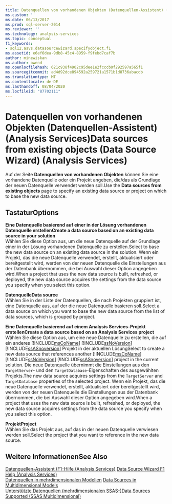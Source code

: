 ```yaml
---
title: Datenquellen von vorhandenen Objekten (Datenquellen-Assistent) (Analysis Services) | Microsoft-Dokumentation
ms.custom: ''
ms.date: 06/13/2017
ms.prod: sql-server-2014
ms.reviewer: ''
ms.technology: analysis-services
ms.topic: conceptual
f1_keywords:
- sql12.asvs.datasourcewizard.specifyobject.f1
ms.assetid: e6ef6dea-9db8-45c4-8959-f9febd7caf7b
author: minewiskan
ms.author: owend
ms.openlocfilehash: 621c938f4902c95dee1e2fcccb0f292597a565f1
ms.sourcegitcommit: ad4d92dce894592a259721a1571b1d8736abacdb
ms.translationtype: MT
ms.contentlocale: de-DE
ms.lasthandoff: 08/04/2020
ms.locfileid: "87702111"
---
```

# <a name="data-sources-from-existing-objects-data-source-wizard-analysis-services"></a><span data-ttu-id="89a92-102">Datenquellen von vorhandenen Objekten (Datenquellen-Assistent) (Analysis Services)</span><span class="sxs-lookup"><span data-stu-id="89a92-102">Data sources from existing objects (Data Source Wizard) (Analysis Services)</span></span>
  <span data-ttu-id="89a92-103">Auf der Seite **Datenquellen von vorhandenen Objekten** können Sie eine vorhandene Datenquelle oder ein Projekt angeben, die/das als Grundlage der neuen Datenquelle verwendet werden soll.</span><span class="sxs-lookup"><span data-stu-id="89a92-103">Use the **Data sources from existing objects** page to specify an existing data source or project on which to base the new data source.</span></span>  
  
## <a name="options"></a><span data-ttu-id="89a92-104">Tastatur</span><span class="sxs-lookup"><span data-stu-id="89a92-104">Options</span></span>  
 <span data-ttu-id="89a92-105">**Eine Datenquelle basierend auf einer in der Lösung vorhandenen Datenquelle erstellen**</span><span class="sxs-lookup"><span data-stu-id="89a92-105">**Create a data source based on an existing data source in your solution**</span></span>  
 <span data-ttu-id="89a92-106">Wählen Sie diese Option aus, um die neue Datenquelle auf der Grundlage einer in der Lösung vorhandenen Datenquelle zu erstellen.</span><span class="sxs-lookup"><span data-stu-id="89a92-106">Select to base the new data source on an existing data source in the solution.</span></span> <span data-ttu-id="89a92-107">Wenn ein Projekt, das die neue Datenquelle verwendet, erstellt, aktualisiert oder bereitgestellt wird, werden von der neuen Datenquelle die Einstellungen aus der Datenbank übernommen, die bei Auswahl dieser Option angegeben wird.</span><span class="sxs-lookup"><span data-stu-id="89a92-107">When a project that uses the new data source is built, refreshed, or deployed, the new data source acquires the settings from the data source you specify when you select this option.</span></span>  
  
 <span data-ttu-id="89a92-108">**Datenquelle**</span><span class="sxs-lookup"><span data-stu-id="89a92-108">**Data source**</span></span>  
 <span data-ttu-id="89a92-109">Wählen Sie in der Liste der Datenquellen, die nach Projekten gruppiert ist, eine Datenquelle aus, auf der die neue Datenquelle basieren soll.</span><span class="sxs-lookup"><span data-stu-id="89a92-109">Select a data source on which you want to base the new data source from the list of data sources, which is grouped by project.</span></span>  
  
 <span data-ttu-id="89a92-110">**Eine Datenquelle basierend auf einem Analysis Services-Projekt erstellen**</span><span class="sxs-lookup"><span data-stu-id="89a92-110">**Create a data source based on an Analysis Services project**</span></span>  
 <span data-ttu-id="89a92-111">Wählen Sie diese Option aus, um eine neue Datenquelle zu erstellen, die auf ein anderes [!INCLUDE[msCoName](../includes/msconame-md.md)] [!INCLUDE[ssNoVersion](../includes/ssnoversion-md.md)] [!INCLUDE[ssASnoversion](../includes/ssasnoversion-md.md)] Projekt in der aktuellen Lösung</span><span class="sxs-lookup"><span data-stu-id="89a92-111">Select to create a new data source that references another [!INCLUDE[msCoName](../includes/msconame-md.md)] [!INCLUDE[ssNoVersion](../includes/ssnoversion-md.md)] [!INCLUDE[ssASnoversion](../includes/ssasnoversion-md.md)] project in the current solution.</span></span> <span data-ttu-id="89a92-112">Die neue Datenquelle übernimmt die Einstellungen aus den `TargetServer`- und den `TargetDatabase`-Eigenschaften des ausgewählten Projekts.</span><span class="sxs-lookup"><span data-stu-id="89a92-112">The new data source acquires settings from the `TargetServer` and `TargetDatabase` properties of the selected project.</span></span> <span data-ttu-id="89a92-113">Wenn ein Projekt, das die neue Datenquelle verwendet, erstellt, aktualisiert oder bereitgestellt wird, werden von der neuen Datenquelle die Einstellungen aus der Datenbank übernommen, die bei Auswahl dieser Option angegeben wird.</span><span class="sxs-lookup"><span data-stu-id="89a92-113">When a project that uses the new data source is built, refreshed, or deployed, the new data source acquires settings from the data source you specify when you select this option.</span></span>  
  
 <span data-ttu-id="89a92-114">**Projekt**</span><span class="sxs-lookup"><span data-stu-id="89a92-114">**Project**</span></span>  
 <span data-ttu-id="89a92-115">Wählen Sie das Projekt aus, auf das in der neuen Datenquelle verwiesen werden soll.</span><span class="sxs-lookup"><span data-stu-id="89a92-115">Select the project that you want to reference in the new data source.</span></span>  
  
## <a name="see-also"></a><span data-ttu-id="89a92-116">Weitere Informationen</span><span class="sxs-lookup"><span data-stu-id="89a92-116">See Also</span></span>  
 <span data-ttu-id="89a92-117">[Datenquellen-Assistent (F1-Hilfe &#40;Analysis Services&#41;](data-source-wizard-f1-help-analysis-services.md) </span><span class="sxs-lookup"><span data-stu-id="89a92-117">[Data Source Wizard F1 Help &#40;Analysis Services&#41;](data-source-wizard-f1-help-analysis-services.md) </span></span>  
 <span data-ttu-id="89a92-118">[Datenquellen in mehrdimensionalen Modellen](multidimensional-models/data-sources-in-multidimensional-models.md) </span><span class="sxs-lookup"><span data-stu-id="89a92-118">[Data Sources in Multidimensional Models](multidimensional-models/data-sources-in-multidimensional-models.md) </span></span>  
 [<span data-ttu-id="89a92-119">Unterstützte Datenquellen &#40;mehrdimensionalen SSAS-&#41;</span><span class="sxs-lookup"><span data-stu-id="89a92-119">Data Sources Supported &#40;SSAS Multidimensional&#41;</span></span>](multidimensional-models/supported-data-sources-ssas-multidimensional.md)  
  
  
